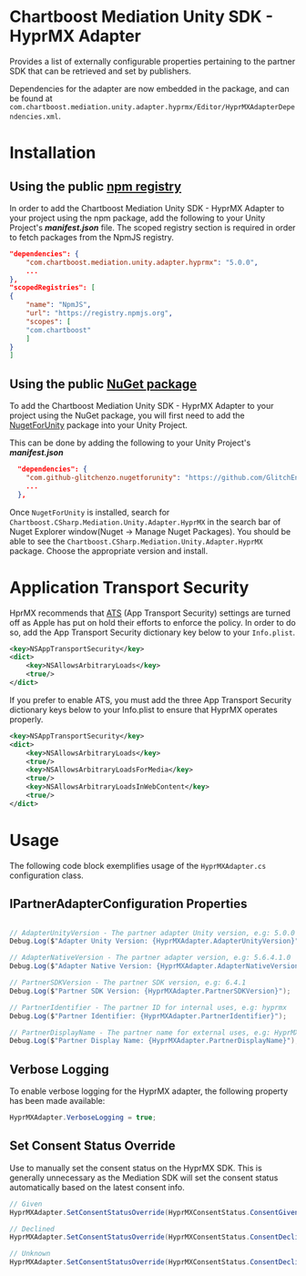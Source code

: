 # Chartboost Mediation Unity SDK - HyprMX Adapter

Provides a list of externally configurable properties pertaining to the partner SDK that can be retrieved and set by publishers. 

Dependencies for the adapter are now embedded in the package, and can be found at `com.chartboost.mediation.unity.adapter.hyprmx/Editor/HyprMXAdapterDependencies.xml`.

# Installation

## Using the public [npm registry](https://www.npmjs.com/search?q=com.chartboost.mediation.unity.adapter.hyprmx)

In order to add the Chartboost Mediation Unity SDK - HyprMX Adapter to your project using the npm package, add the following to your Unity Project's ***manifest.json*** file. The scoped registry section is required in order to fetch packages from the NpmJS registry.

```json
"dependencies": {
    "com.chartboost.mediation.unity.adapter.hyprmx": "5.0.0",
    ...
},
"scopedRegistries": [
{
    "name": "NpmJS",
    "url": "https://registry.npmjs.org",
    "scopes": [
    "com.chartboost"
    ]
}
]
```
## Using the public [NuGet package](https://www.nuget.org/packages/Chartboost.CSharp.Mediation.Unity.Adapter.HyprMX)

To add the Chartboost Mediation Unity SDK - HyprMX Adapter to your project using the NuGet package, you will first need to add the [NugetForUnity](https://github.com/GlitchEnzo/NuGetForUnity) package into your Unity Project.

This can be done by adding the following to your Unity Project's ***manifest.json***

```json
  "dependencies": {
    "com.github-glitchenzo.nugetforunity": "https://github.com/GlitchEnzo/NuGetForUnity.git?path=/src/NuGetForUnity",
    ...
  },
```

Once <code>NugetForUnity</code> is installed, search for `Chartboost.CSharp.Mediation.Unity.Adapter.HyprMX` in the search bar of Nuget Explorer window(Nuget -> Manage Nuget Packages).
You should be able to see the `Chartboost.CSharp.Mediation.Unity.Adapter.HyprMX` package. Choose the appropriate version and install.

# Application Transport Security
HprMX recommends that [ATS](https://developer.apple.com/library/archive/documentation/General/Reference/InfoPlistKeyReference/Articles/CocoaKeys.html#//apple_ref/doc/uid/TP40009251-SW60) (App Transport Security) settings are turned off as Apple has put on hold their efforts to enforce the policy. In order to do so, add the App Transport Security dictionary key below to your `Info.plist`.

```xml
<key>NSAppTransportSecurity</key>
<dict>
    <key>NSAllowsArbitraryLoads</key>
    <true/>
</dict>   
```

If you prefer to enable ATS, you must add the three App Transport Security dictionary keys below to your Info.plist to ensure that HyprMX operates properly.

```xml
<key>NSAppTransportSecurity</key>
<dict>
    <key>NSAllowsArbitraryLoads</key>
    <true/>
    <key>NSAllowsArbitraryLoadsForMedia</key>
    <true/>
    <key>NSAllowsArbitraryLoadsInWebContent</key>
    <true/>
</dict> 
```

# Usage
The following code block exemplifies usage of the `HyprMXAdapter.cs` configuration class.

## IPartnerAdapterConfiguration Properties

```csharp

// AdapterUnityVersion - The partner adapter Unity version, e.g: 5.0.0
Debug.Log($"Adapter Unity Version: {HyprMXAdapter.AdapterUnityVersion}");

// AdapterNativeVersion - The partner adapter version, e.g: 5.6.4.1.0
Debug.Log($"Adapter Native Version: {HyprMXAdapter.AdapterNativeVersion}");

// PartnerSDKVersion - The partner SDK version, e.g: 6.4.1
Debug.Log($"Partner SDK Version: {HyprMXAdapter.PartnerSDKVersion}");

// PartnerIdentifier - The partner ID for internal uses, e.g: hyprmx
Debug.Log($"Partner Identifier: {HyprMXAdapter.PartnerIdentifier}");

// PartnerDisplayName - The partner name for external uses, e.g: HyprMX
Debug.Log($"Partner Display Name: {HyprMXAdapter.PartnerDisplayName}");
```

## Verbose Logging
To enable verbose logging for the HyprMX adapter, the following property has been made available:

```csharp
HyprMXAdapter.VerboseLogging = true;
```

## Set Consent Status Override
Use to manually set the consent status on the HyprMX SDK. This is generally unnecessary as the Mediation SDK will set the consent status automatically based on the latest consent info.


```csharp
// Given
HyprMXAdapter.SetConsentStatusOverride(HyprMXConsentStatus.ConsentGiven);

// Declined
HyprMXAdapter.SetConsentStatusOverride(HyprMXConsentStatus.ConsentDeclined);

// Unknown
HyprMXAdapter.SetConsentStatusOverride(HyprMXConsentStatus.ConsentDeclined);
```
